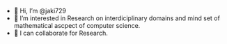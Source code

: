 - 👋 Hi, I’m @jaki729
- 👀 I’m interested in Research on interdiciplinary domains and mind set of mathematical ascpect of computer science.
- 💞️ I can collaborate for Research.  
<!---
jaki729/jaki729 is a ✨ special ✨ repository because its `README.md` (this file) appears on your GitHub profile.
You can click the Preview link to take a look at your changes.
--->
